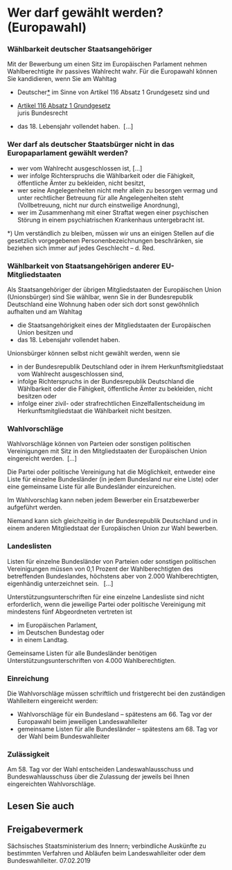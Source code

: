 # Wer darf gewählt werden? (Europawahl)

### Wählbarkeit deutscher Staatsangehöriger

Mit der Bewerbung um einen Sitz im Europäischen Parlament nehmen Wahlberechtigte ihr passives Wahlrecht wahr. Für die Europawahl können Sie kandidieren, wenn Sie am Wahltag

* Deutscher[\*](#FuNo) im Sinne von Artikel 116 Absatz 1 Grundgesetz sind und

+ [Artikel 116 Absatz 1 Grundgesetz](http://www.gesetze-im-internet.de/gg/art_116.html "Artikel 116 GG")  
  juris Bundesrecht

* das 18. Lebensjahr vollendet haben.  [...]

### Wer darf als deutscher Staatsbürger nicht in das Europaparlament gewählt werden?

* wer vom Wahlrecht ausgeschlossen ist, [...]
* wer infolge Richterspruchs die Wählbarkeit oder die Fähigkeit, öffentliche Ämter zu bekleiden, nicht besitzt,
* wer seine Angelegenheiten nicht mehr allein zu besorgen vermag und unter rechtlicher Betreuung für alle Angelegenheiten steht (Vollbetreuung, nicht nur durch einstweilige Anordnung),
* wer im Zusammenhang mit einer Straftat wegen einer psychischen Störung in einem psychiatrischen Krankenhaus untergebracht ist.

\*) Um verständlich zu bleiben, müssen wir uns an einigen Stellen auf die gesetzlich vorgegebenen Personenbezeichnungen beschränken, sie beziehen sich immer auf jedes Geschlecht – d. Red.

### Wählbarkeit von Staatsangehörigen anderer EU-Mitgliedstaaten

Als Staatsangehöriger der übrigen Mitgliedstaaten der Europäischen Union (Unionsbürger) sind Sie wählbar, wenn Sie in der Bundesrepublik Deutschland eine Wohnung haben oder sich dort sonst gewöhnlich aufhalten und am Wahltag

* die Staatsangehörigkeit eines der Mitgliedstaaten der Europäischen Union besitzen und
* das 18. Lebensjahr vollendet haben.

Unionsbürger können selbst nicht gewählt werden, wenn sie

* in der Bundesrepublik Deutschland oder in ihrem Herkunftsmitgliedstaat vom Wahlrecht ausgeschlossen sind,
* infolge Richterspruchs in der Bundesrepublik Deutschland die Wählbarkeit oder die Fähigkeit, öffentliche Ämter zu bekleiden, nicht besitzen oder
* infolge einer zivil- oder strafrechtlichen Einzelfallentscheidung im Herkunftsmitgliedstaat die Wählbarkeit nicht besitzen.

### Wahlvorschläge

Wahlvorschläge können von Parteien oder sonstigen politischen Vereinigungen mit Sitz in den Mitgliedstaaten der Europäischen Union eingereicht werden. [...]

Die Partei oder politische Vereinigung hat die Möglichkeit, entweder eine Liste für einzelne Bundesländer (in jedem Bundesland nur eine Liste) oder eine gemeinsame Liste für alle Bundesländer einzureichen.

Im Wahlvorschlag kann neben jedem Bewerber ein Ersatzbewerber aufgeführt werden.

Niemand kann sich gleichzeitig in der Bundesrepublik Deutschland und in einem anderen Mitgliedstaat der Europäischen Union zur Wahl bewerben.

### Landeslisten

Listen für einzelne Bundesländer von Parteien oder sonstigen politischen Vereinigungen müssen von 0,1 Prozent der Wahlberechtigten des betreffenden Bundeslandes, höchstens aber von 2.000 Wahlberechtigten, eigenhändig unterzeichnet sein.  [...]

Unterstützungsunterschriften für eine einzelne Landesliste sind nicht erforderlich, wenn die jeweilige Partei oder politische Vereinigung mit mindestens fünf Abgeordneten vertreten ist

* im Europäischen Parlament,
* im Deutschen Bundestag oder
* in einem Landtag.

Gemeinsame Listen für alle Bundesländer benötigen Unterstützungsunterschriften von 4.000 Wahlberechtigten.

### Einreichung

Die Wahlvorschläge müssen schriftlich und fristgerecht bei den zuständigen Wahlleitern eingereicht werden:

* Wahlvorschläge für ein Bundesland – spätestens am 66. Tag vor der Europawahl beim jeweiligen Landeswahlleiter
* gemeinsame Listen für alle Bundesländer – spätestens am 68. Tag vor der Wahl beim Bundeswahlleiter

### Zulässigkeit

Am 58. Tag vor der Wahl entscheiden Landeswahlausschuss und Bundeswahlausschuss über die Zulassung der jeweils bei Ihnen eingereichten Wahlvorschläge.

## Lesen Sie auch

## Freigabevermerk

Sächsisches Staatsministerium des Innern; verbindliche Auskünfte zu bestimmten Verfahren und Abläufen beim Landeswahlleiter oder dem Bundeswahlleiter. 07.02.2019
